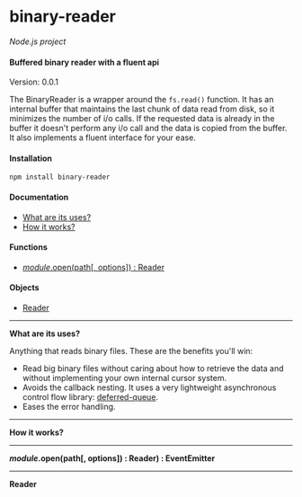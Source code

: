 binary-reader
============

_Node.js project_

#### Buffered binary reader with a fluent api ####

Version: 0.0.1

The BinaryReader is a wrapper around the `fs.read()` function. It has an internal buffer that maintains the last chunk of data read from disk, so it minimizes the number of i/o calls. If the requested data is already in the buffer it doesn't perform any i/o call and the data is copied from the buffer. It also implements a fluent interface for your ease.

#### Installation ####

```
npm install binary-reader
```

#### Documentation ####

- [What are its uses?](#uses)
- [How it works?](#diagrams)

#### Functions ####

- [_module_.open(path[, options]) : Reader](#open)

#### Objects ####

- [Reader](#Reader)

---

<a name="uses"></a>
__What are its uses?__

Anything that reads binary files. These are the benefits you'll win:

- Read big binary files without caring about how to retrieve the data and without implementing your own internal cursor system.
- Avoids the callback nesting. It uses a very lightweight asynchronous control flow library: [deferred-queue](https://github.com/gagle/node-deferred-queue).
- Eases the error handling.

---

<a name="diagrams"></a>
__How it works?__

---

<a name="open"></a>
___module_.open(path[, options]) : Reader) : EventEmitter__



---

<a name="Reader"></a>
__Reader__
